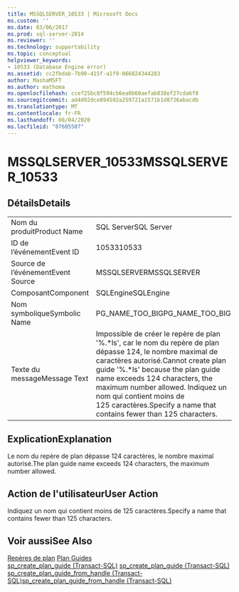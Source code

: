 ```yaml
---
title: MSSQLSERVER_10533 | Microsoft Docs
ms.custom: ''
ms.date: 03/06/2017
ms.prod: sql-server-2014
ms.reviewer: ''
ms.technology: supportability
ms.topic: conceptual
helpviewer_keywords:
- 10533 (Database Engine error)
ms.assetid: cc2fbdab-7b90-415f-a1f9-066824344283
author: MashaMSFT
ms.author: mathoma
ms.openlocfilehash: ccef25bc8f594cb6ea0b60aefab838ef27cda6f8
ms.sourcegitcommit: ad4d92dce894592a259721a1571b1d8736abacdb
ms.translationtype: MT
ms.contentlocale: fr-FR
ms.lasthandoff: 08/04/2020
ms.locfileid: "87605507"
---
```

# <a name="mssqlserver_10533"></a><span data-ttu-id="9f778-102">MSSQLSERVER_10533</span><span class="sxs-lookup"><span data-stu-id="9f778-102">MSSQLSERVER_10533</span></span>
    
## <a name="details"></a><span data-ttu-id="9f778-103">Détails</span><span class="sxs-lookup"><span data-stu-id="9f778-103">Details</span></span>  
  
|||  
|-|-|  
|<span data-ttu-id="9f778-104">Nom du produit</span><span class="sxs-lookup"><span data-stu-id="9f778-104">Product Name</span></span>|<span data-ttu-id="9f778-105">SQL Server</span><span class="sxs-lookup"><span data-stu-id="9f778-105">SQL Server</span></span>|  
|<span data-ttu-id="9f778-106">ID de l’événement</span><span class="sxs-lookup"><span data-stu-id="9f778-106">Event ID</span></span>|<span data-ttu-id="9f778-107">10533</span><span class="sxs-lookup"><span data-stu-id="9f778-107">10533</span></span>|  
|<span data-ttu-id="9f778-108">Source de l’événement</span><span class="sxs-lookup"><span data-stu-id="9f778-108">Event Source</span></span>|<span data-ttu-id="9f778-109">MSSQLSERVER</span><span class="sxs-lookup"><span data-stu-id="9f778-109">MSSQLSERVER</span></span>|  
|<span data-ttu-id="9f778-110">Composant</span><span class="sxs-lookup"><span data-stu-id="9f778-110">Component</span></span>|<span data-ttu-id="9f778-111">SQLEngine</span><span class="sxs-lookup"><span data-stu-id="9f778-111">SQLEngine</span></span>|  
|<span data-ttu-id="9f778-112">Nom symbolique</span><span class="sxs-lookup"><span data-stu-id="9f778-112">Symbolic Name</span></span>|<span data-ttu-id="9f778-113">PG_NAME_TOO_BIG</span><span class="sxs-lookup"><span data-stu-id="9f778-113">PG_NAME_TOO_BIG</span></span>|  
|<span data-ttu-id="9f778-114">Texte du message</span><span class="sxs-lookup"><span data-stu-id="9f778-114">Message Text</span></span>|<span data-ttu-id="9f778-115">Impossible de créer le repère de plan '%.\*ls', car le nom du repère de plan dépasse 124, le nombre maximal de caractères autorisé.</span><span class="sxs-lookup"><span data-stu-id="9f778-115">Cannot create plan guide '%.\*ls' because the plan guide name exceeds 124 characters, the maximum number allowed.</span></span> <span data-ttu-id="9f778-116">Indiquez un nom qui contient moins de 125 caractères.</span><span class="sxs-lookup"><span data-stu-id="9f778-116">Specify a name that contains fewer than 125 characters.</span></span>|  
  
## <a name="explanation"></a><span data-ttu-id="9f778-117">Explication</span><span class="sxs-lookup"><span data-stu-id="9f778-117">Explanation</span></span>  
 <span data-ttu-id="9f778-118">Le nom du repère de plan dépasse 124 caractères, le nombre maximal autorisé.</span><span class="sxs-lookup"><span data-stu-id="9f778-118">The plan guide name exceeds 124 characters, the maximum number allowed.</span></span>  
  
## <a name="user-action"></a><span data-ttu-id="9f778-119">Action de l'utilisateur</span><span class="sxs-lookup"><span data-stu-id="9f778-119">User Action</span></span>  
 <span data-ttu-id="9f778-120">Indiquez un nom qui contient moins de 125 caractères.</span><span class="sxs-lookup"><span data-stu-id="9f778-120">Specify a name that contains fewer than 125 characters.</span></span>  
  
## <a name="see-also"></a><span data-ttu-id="9f778-121">Voir aussi</span><span class="sxs-lookup"><span data-stu-id="9f778-121">See Also</span></span>  
 <span data-ttu-id="9f778-122">[Repères de plan](../performance/plan-guides.md) </span><span class="sxs-lookup"><span data-stu-id="9f778-122">[Plan Guides](../performance/plan-guides.md) </span></span>  
 <span data-ttu-id="9f778-123">[sp_create_plan_guide &#40;Transact-SQL&#41;](/sql/relational-databases/system-stored-procedures/sp-create-plan-guide-transact-sql) </span><span class="sxs-lookup"><span data-stu-id="9f778-123">[sp_create_plan_guide &#40;Transact-SQL&#41;](/sql/relational-databases/system-stored-procedures/sp-create-plan-guide-transact-sql) </span></span>  
 [<span data-ttu-id="9f778-124">sp_create_plan_guide_from_handle &#40;Transact-SQL&#41;</span><span class="sxs-lookup"><span data-stu-id="9f778-124">sp_create_plan_guide_from_handle &#40;Transact-SQL&#41;</span></span>](/sql/relational-databases/system-stored-procedures/sp-create-plan-guide-from-handle-transact-sql)  
  
  
